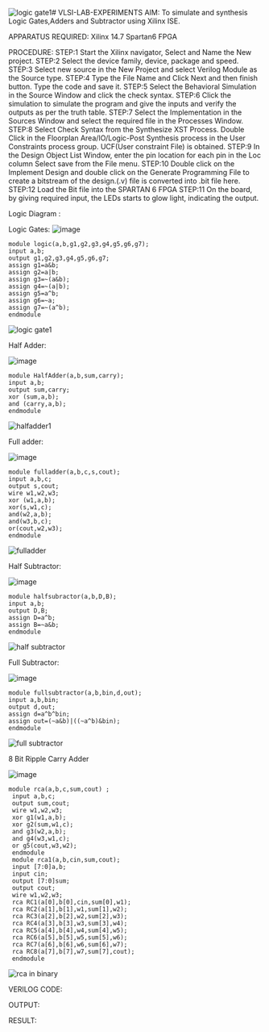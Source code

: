 ![logic gate1](https://github.com/navaneethans/VLSI-LAB-EXP-1/assets/160314881/f0bb6689-5b1d-46cf-9066-51abc84980b3)# VLSI-LAB-EXPERIMENTS
AIM: To simulate and synthesis Logic Gates,Adders and Subtractor using Xilinx ISE.

APPARATUS REQUIRED: Xilinx 14.7 Spartan6 FPGA

PROCEDURE: STEP:1 Start the Xilinx navigator, Select and Name the New project. STEP:2 Select the device family, device, package and speed. STEP:3 Select new source in the New Project and select Verilog Module as the Source type. STEP:4 Type the File Name and Click Next and then finish button. Type the code and save it. STEP:5 Select the Behavioral Simulation in the Source Window and click the check syntax. STEP:6 Click the simulation to simulate the program and give the inputs and verify the outputs as per the truth table. STEP:7 Select the Implementation in the Sources Window and select the required file in the Processes Window. STEP:8 Select Check Syntax from the Synthesize XST Process. Double Click in the Floorplan Area/IO/Logic-Post Synthesis process in the User Constraints process group. UCF(User constraint File) is obtained. STEP:9 In the Design Object List Window, enter the pin location for each pin in the Loc column Select save from the File menu. STEP:10 Double click on the Implement Design and double click on the Generate Programming File to create a bitstream of the design.(.v) file is converted into .bit file here. STEP:12 Load the Bit file into the SPARTAN 6 FPGA STEP:11 On the board, by giving required input, the LEDs starts to glow light, indicating the output.

Logic Diagram :

Logic Gates:
![image](https://github.com/navaneethans/VLSI-LAB-EXPERIMENTS/assets/6987778/ee17970c-3ac9-4603-881b-88e2825f41a4)
```
module logic(a,b,g1,g2,g3,g4,g5,g6,g7);
input a,b;
output g1,g2,g3,g4,g5,g6,g7;
assign g1=a&b;
assign g2=a|b;
assign g3=~(a&b);
assign g4=~(a|b);
assign g5=a^b;
assign g6=~a;
assign g7=~(a^b);
endmodule
```
![logic gate1](https://github.com/navaneethans/VLSI-LAB-EXP-1/assets/160314881/5768437b-b9e7-4b4b-800a-035e64b7b4f7)


Half Adder:

![image](https://github.com/navaneethans/VLSI-LAB-EXPERIMENTS/assets/6987778/0e1ecb96-0c25-4556-832b-aeeedfdfe7b9)
```
module HalfAdder(a,b,sum,carry);
input a,b;
output sum,carry;
xor (sum,a,b);
and (carry,a,b);
endmodule
```
![halfadder1](https://github.com/navaneethans/VLSI-LAB-EXP-1/assets/160314881/65689087-d9cf-47ad-8fe3-df515448034d)


Full adder:

![image](https://github.com/navaneethans/VLSI-LAB-EXPERIMENTS/assets/6987778/9bb3964c-438f-469d-a3de-c1cca6f323fb)
```
module fulladder(a,b,c,s,cout);
input a,b,c;
output s,cout;
wire w1,w2,w3;
xor (w1,a,b);
xor(s,w1,c);
and(w2,a,b);
and(w3,b,c);
or(cout,w2,w3);
endmodule
```
![fulladder](https://github.com/navaneethans/VLSI-LAB-EXP-1/assets/160314881/343aa57a-2431-4aac-aee1-fae300cb60bb)


Half Subtractor:

![image](https://github.com/navaneethans/VLSI-LAB-EXPERIMENTS/assets/6987778/731470b7-eb4e-49f8-8bb7-2994052a7184)
```
module halfsubractor(a,b,D,B);
input a,b;
output D,B;
assign D=a^b;
assign B=~a&b;
endmodule
```
![half subtractor](https://github.com/navaneethans/VLSI-LAB-EXP-1/assets/160314881/664b8e18-9d5c-425a-a9ce-ef281fa3af6d)


Full Subtractor:

![image](https://github.com/navaneethans/VLSI-LAB-EXPERIMENTS/assets/6987778/d66f874b-c1f2-44b3-a035-7149b56430c1)
```
module fullsubtractor(a,b,bin,d,out);
input a,b,bin;
output d,out;
assign d=a^b^bin;
assign out=(~a&b)|((~a^b)&bin);
endmodule
```
![full subtractor](https://github.com/navaneethans/VLSI-LAB-EXP-1/assets/160314881/649369dc-0364-467a-99fc-52f73b0b6cbb)


8 Bit Ripple Carry Adder

![image](https://github.com/navaneethans/VLSI-LAB-EXPERIMENTS/assets/6987778/7385a408-40a5-4203-8050-b72818622d79)
```
module rca(a,b,c,sum,cout) ;
 input a,b,c;
 output sum,cout;
 wire w1,w2,w3;
 xor g1(w1,a,b);
 xor g2(sum,w1,c);
 and g3(w2,a,b);
 and g4(w3,w1,c);
 or g5(cout,w3,w2);
 endmodule
 module rca1(a,b,cin,sum,cout);
 input [7:0]a,b;
 input cin;
 output [7:0]sum;
 output cout;
 wire w1,w2,w3;
 rca RC1(a[0],b[0],cin,sum[0],w1);
 rca RC2(a[1],b[1],w1,sum[1],w2);
 rca RC3(a[2],b[2],w2,sum[2],w3);
 rca RC4(a[3],b[3],w3,sum[3],w4);
 rca RC5(a[4],b[4],w4,sum[4],w5);
 rca RC6(a[5],b[5],w5,sum[5],w6);
 rca RC7(a[6],b[6],w6,sum[6],w7);
 rca RC8(a[7],b[7],w7,sum[7],cout);
 endmodule
```
![rca in binary](https://github.com/navaneethans/VLSI-LAB-EXP-1/assets/160314881/10cab355-1436-4b69-9eeb-a62fce177385)


VERILOG CODE:



OUTPUT:




RESULT:


